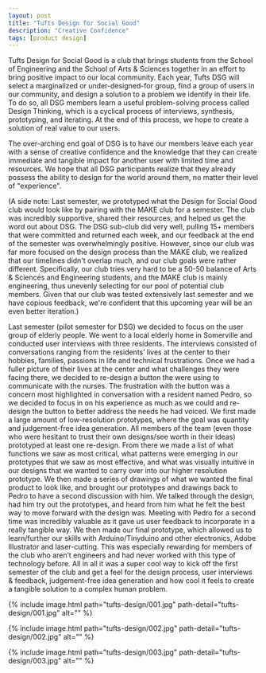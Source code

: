 ```yaml
---
layout: post
title: "Tufts Design for Social Good"
description: "Creative Confidence"
tags: [product design]
---
```



Tufts Design for Social Good is a club that brings students from the School of Engineering and the School of Arts & Sciences together in an effort to bring positive impact to our local community. Each year, Tufts DSG will select a marginalized or under-designed-for group, find a group of users in our community, and design a solution to a problem we identify in their life. To do so, all DSG members learn a useful problem-solving process called Design Thinking, which is a cyclical process of interviews, synthesis, prototyping, and iterating. At the end of this process, we hope to create a solution of real value to our users. 

The over-arching end goal of DSG is to have our members leave each year with a sense of creative confidence and the knowledge that they can create immediate and tangible impact for another user with limited time and resources. We hope that all DSG participants realize that they already possess the ability to design for the world around them, no matter their level of "experience".


(A side note: Last semester, we prototyped what the Design for Social Good club would look like by pairing with the MAKE club for a semester. The club was incredibly supportive, shared their resources, and helped us get the word out about DSG. The DSG sub-club did very well, pulling 15+ members that were committed and returned each week, and our feedback at the end of the semester was overwhelmingly positive. However, since our club was far more focused on the design process than the MAKE club, we realized that our timelines didn't overlap much, and our club goals were rather different. Specifically, our club tries very hard to be a 50-50 balance of Arts & Sciences and Engineering students, and the MAKE club is mainly engineering, thus unevenly selecting for our pool of potential club members. Given that our club was tested extensively last semester and we have copious feedback, we're confident that this upcoming year will be an even better iteration.)


Last semester (pilot semester for DSG) we decided to focus on the user group of elderly people. We went to a local elderly home in Somerville and conducted user interviews with three residents. The interviews consisted of conversations ranging from the residents’ lives at the center to their hobbies, families, passions in life and technical frustrations. Once we had a fuller picture of their lives at the center and what challenges they were facing there, we decided to re-design a button the were using to communicate with the nurses. The frustration with the button was a concern most highlighted in conversation with a resident named Pedro, so we decided to focus in on his experience as much as we could and re-design the button to better address the needs he had voiced. We first made a large amount of low-resolution prototypes, where the goal was quantity and judgement-free idea generation. All members of the team (even those who were hesitant to trust their own designs/see worth in their ideas) prototyped at least one re-design. From there we made a list of what functions we saw as most critical, what patterns were emerging in our prototypes that we saw as most effective, and what was visually intuitive in our designs that we wanted to carry over into our higher resolution prototype. We then made a series of drawings of what we wanted the final product to look like, and brought our prototypes and drawings back to Pedro to have a second discussion with him. We talked through the design, had him try out the prototypes, and heard from him what he felt the best way to move forward with the design was. Meeting with Pedro for a second time was incredibly valuable as it gave us user feedback to incorporate in a really tangible way. We then made our final prototype, which allowed us to learn/further our skills with Arduino/Tinyduino and other electronics, Adobe Illustrator and laser-cutting. This was especially rewarding for members of the club who aren’t engineers and had never worked with this type of technology before. All in all it was a super cool way to kick off the first semester of the club and get a feel for the design process, user interviews & feedback, judgement-free idea generation and how cool it feels to create a tangible solution to a complex human problem. 

{% include image.html path="tufts-design/001.jpg" path-detail="tufts-design/001.jpg" alt="" %}

{% include image.html path="tufts-design/002.jpg" path-detail="tufts-design/002.jpg" alt="" %}

{% include image.html path="tufts-design/003.jpg" path-detail="tufts-design/003.jpg" alt="" %}